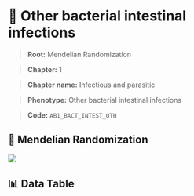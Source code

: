 # 🧪 Other bacterial intestinal infections

> **Root:** Mendelian Randomization

> **Chapter:** 1  

> **Chapter name:** Infectious and parasitic

> **Phenotype:** Other bacterial intestinal infections  

> **Code:** `AB1_BACT_INTEST_OTH`

## 🧬 Mendelian Randomization  

<img src="/MR/Figures/Forward/AB1_BACT_INTEST_OTH.png"/>

## 📊 Data Table

<CsvTableMRF src="/MR_Data/Forward/AB1_BACT_INTEST_OTH.csv"/>
